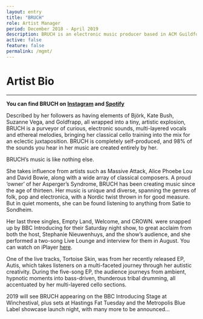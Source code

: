 ```yaml
---
layout: entry
title: "BRUCH"
role: Artist Manager
period: December 2018 - April 2019
description: BRUCH is an electronic music producer based in ACM Guildford.
active: false
feature: false
permalink: /mgmt/
---
```

# Artist Bio
<hr>

**You can find BRUCH on [Instagram](https://www.instagram.com/bruchmusic/) and [Spotify](https://open.spotify.com/artist/35ht3cw9emBnkLoQXpKEvj?si=N9_bZszvTs-8WSaWYpcxIg)**

Described by her followers as having elements of Björk, Kate Bush, Suzanne Vega, and Goldfrapp, all wrapped into a tiny, artistic explosion, BRUCH is a purveyor of curious, electronic sounds, multi-layered vocals and ethereal melodies, bringing her classical cello training into the mix for an eclectic juxtaposition. BRUCH is completely self-produced, and 98% of the sounds you hear in her music are created entirely by her.

BRUCH’s music is like nothing else.

She takes influence from artists such as Massive Attack, Alice Phoebe Lou and David Bowie, along with a wide array of classical composers. A proud ‘owner’ of her Asperger’s Syndrome, BRUCH has been creating music since the age of thirteen. Her music is unique and diverse, spanning the genres of folk, pop and electronica, with a Nordic twist thrown in for good measure. But in quiet moments, she can be found listening to anything from Satie to Sondheim.

Her last three singles, Empty Land, Welcome, and CROWN. were snapped up by BBC Introducing for their Saturday night show, to great acclaim from both the host, Stephanie Nieuwenhuys, and the show’s audience, and she performed a two-song Live Lounge and interview for them in August. You can watch on iPlayer [here](https://www.bbc.co.uk/programmes/p06l8qqm).

One of the live tracks, Tortoise Skin, was from her recently released EP, Autis, which takes listeners on a multi-faceted journey through her autistic creativity. During the five-song EP, the audience journeys from ambient, hypnotic moments into bass-driven, thunderous tribal drumming, all accentuated by her multi-layered cello sections.

2019 will see BRUCH appearing on the BBC Introducing Stage at Winchestival, plus sets at Hastings Fat Tuesday and the Metropolis Blue Label showcase launch night, with many more to be announced…